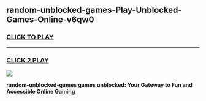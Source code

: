 
## random-unblocked-games-Play-Unblocked-Games-Online-v6qw0
<h3>
<a href="https://premium76.site?title=random-unblocked-games&ref=25A">CLICK TO PLAY</a></h3>
<hr>

<h3>
<a href="https://premium76.site?title=random-unblocked-games&ref=25A">CLICK 2 PLAY</a>
  
</h3>

<a href="https://premium76.site?title=random-unblocked-games&ref=25A"><img src="https://clearcache.store/games.png"></a>


**random-unblocked-games games unblocked: Your Gateway to Fun and Accessible Online Gaming**
